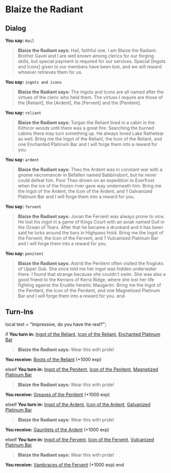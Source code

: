# Blaize the Radiant


## Dialog

**You say:** `Hail`



>**Blaize the Radiant says:** Hail, faithful one. I am Blaize the Radiant. Brother Gavel and I are well known among clerics for our forging skills, but special payment is required for our services. Special [Ingots and Icons] given to our members have been lost, and we will reward whoever retrieves them for us.

**You say:** `ingots and icons`



>**Blaize the Radiant says:** The Ingots and Icons are all named after the virtues of the cleric who held them. The virtues I require are those of the [Reliant], the [Ardent], the [Fervent] and the [Penitent].

**You say:** `reliant`



>**Blaize the Radiant says:** Turgan the Reliant lived in a cabin in the Kithicor woods until there was a great fire. Searching the burned cabins there may turn something up. He always loved Lake Rathetear as well. Bring me the Ingot of the Reliant, the Icon of the Reliant, and one Enchanted Platinum Bar and I will forge them into a reward for you.

**You say:** `ardent`



>**Blaize the Radiant says:** Theo the Ardent was in constant war with a gnome necromancer in Befallen named Babbinsbort, but he never could defeat him. Poor Theo drown on an expedition to Everfrost when the ice of the frozen river gave way underneath him. Bring me the Ingot of the Ardent, the Icon of the Ardent, and 1 Galvanized Platinum Bar and I will forge them into a reward for you.

**You say:** `fervent`



>**Blaize the Radiant says:** Jovan the Fervent was always prone to vice. He lost his ingot in a game of Kings Court with an aviak named Gull in the Ocean of Tears. After that he became a drunkard and it has been said he lurks around the bars in Highpass Hold. Bring me the Ingot of the Fervent, the Icon of the Fervent, and 1 Vulcanized Platinum Bar and I will forge them into a reward for you.

**You say:** `penitent`



>**Blaize the Radiant says:** Astrid the Penitent often visited the frogloks of Upper Guk. She once told me her ingot was hidden underwater there. I found that strange because she couldn't swim. She was also a good friend to the Kerrans of Kerra Ridge, where she lost her life fighting against the Erudite hereitic Maugarim. Bring me the Ingot of the Penitent, the Icon of the Penitent, and one Magnetized Platinum Bar and I will forge them into a reward for you.
end

## Turn-Ins



local text = "Impressive, do you have the rest?";


if **You turn in:** [Ingot of the Reliant](/item/19001), [Icon of the Reliant](/item/19002), [Enchanted Platinum Bar](/item/16507)


>**Blaize the Radiant says:** Wear this with pride!


 **You receive:**  [Boots of the Reliant](/item/4921) (+1000 exp)

elseif **You turn in:** [Ingot of the Penitent](/item/19007), [Icon of the Penitent](/item/19008), [Magnetized Platinum Bar](/item/19049)


>**Blaize the Radiant says:** Wear this with pride!


 **You receive:**  [Greaves of the Penitent](/item/4924) (+1000 exp)

elseif **You turn in:** [Ingot of the Ardent](/item/19003), [Icon of the Ardent](/item/19004), [Galvanized Platinum Bar](/item/19047)


>**Blaize the Radiant says:** Wear this with pride!


 **You receive:**  [Gauntlets of the Ardent](/item/4922) (+1000 exp)

elseif **You turn in:** [Ingot of the Fervent](/item/19005), [Icon of the Fervent](/item/19006), [Vulcanized Platinum Bar](/item/19048)


>**Blaize the Radiant says:** Wear this with pride!


 **You receive:**  [Vambraces of the Fervent](/item/4923) (+1000 exp)
end






